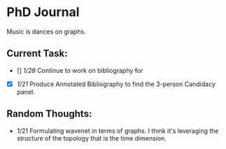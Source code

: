 # PhD Journal
Music is dances on graphs.

## Current Task:
- [] *1/28* Continue to work on bibliography for 
- [x] *1/21* Produce Annotated Bibliography to find the 3-person Candidacy panel. 

## Random Thoughts:
- 1/21 Formulating wavenet in terms of graphs. I think it's leveraging the structure of the topology that is the time dimension.